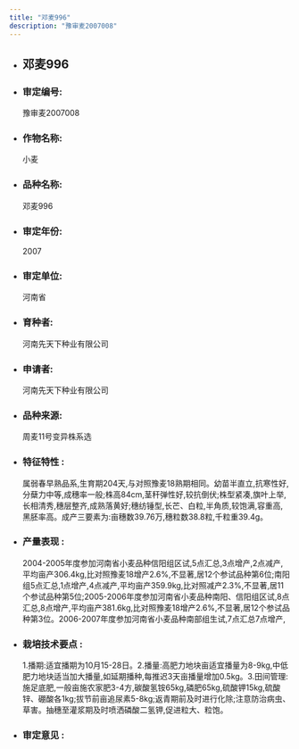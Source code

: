 ```yaml
---
title: "邓麦996"
description: "豫审麦2007008"
---
```

* ## 邓麦996
* ###  审定编号:  
   豫审麦2007008

*  ### 作物名称:  
   小麦

*   ###  品种名称: 
    邓麦996

*   ### 审定年份: 
    2007

*   ### 审定单位:  
    河南省

*   ### 育种者:  
    河南先天下种业有限公司

*   ### 申请者:  
    河南先天下种业有限公司

*   ### 品种来源:  
    周麦11号变异株系选

*   ### 特征特性 : 
    属弱春早熟品系,生育期204天,与对照豫麦18熟期相同。幼苗半直立,抗寒性好,分蘖力中等,成穗率一般;株高84cm,茎秆弹性好,较抗倒伏;株型紧凑,旗叶上举,长相清秀,穗层整齐,成熟落黄好;穗纺锤型,长芒、白粒,半角质,较饱满,容重高,黑胚率高。成产三要素为:亩穗数39.76万,穗粒数38.8粒,千粒重39.4g。

*   ### 产量表现 : 
    2004-2005年度参加河南省小麦品种信阳组区试,5点汇总,3点增产,2点减产,平均亩产306.4kg,比对照豫麦18增产2.6%,不显著,居12个参试品种第6位;南阳组5点汇总,1点增产,4点减产,平均亩产359.9kg,比对照减产2.3%,不显著,居11个参试品种第5位;2005-2006年度参加河南省小麦品种南阳、信阳组区试,8点汇总,8点增产,平均亩产381.6kg,比对照豫麦18增产2.6%,不显著,居12个参试品种第3位。2006-2007年度参加河南省小麦品种南部组生试,7点汇总7点增产,

*   ### 栽培技术要点 : 
    1.播期:适宜播期为10月15-28日。2.播量:高肥力地块亩适宜播量为8-9kg,中低肥力地块适当加大播量,如延期播种,每推迟3天亩播量增加0.5kg。3.田间管理:施足底肥,一般亩施农家肥3-4方,碳酸氢铵65kg,磷肥65kg,硫酸钾15kg,硫酸锌、硼酸各1kg;拔节前亩追尿素5-8kg;返青期前及时进行化除;注意防治病虫、草害。抽穗至灌浆期及时喷洒磷酸二氢钾,促进粒大、粒饱。

*   ### 审定意见 : 
    
